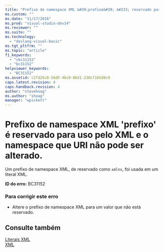 ```yaml
---
title: "Prefixo de namespace XML &#39;prefixo&#39; &#233; reservado para uso pelo XML e o namespace que URI n&#227;o pode ser alterado. | Microsoft Docs"
ms.custom: ""
ms.date: "11/17/2016"
ms.prod: "visual-studio-dev14"
ms.reviewer: ""
ms.suite: ""
ms.technology: 
  - "devlang-visual-basic"
ms.tgt_pltfrm: ""
ms.topic: "article"
f1_keywords: 
  - "vbc31152"
  - "bc31152"
helpviewer_keywords: 
  - "BC31152"
ms.assetid: c2fd26c8-56d5-4bc0-86d1-230cf165d8c0
caps.latest.revision: 4
caps.handback.revision: 4
author: "stevehoag"
ms.author: "shoag"
manager: "wpickett"
---
```

# Prefixo de namespace XML &#39;prefixo&#39; &#233; reservado para uso pelo XML e o namespace que URI n&#227;o pode ser alterado.
Um prefixo de namespace XML, de reservado como `xmlns`, foi usada em um literal XML.  
  
 **ID do erro:** BC31152  
  
### Para corrigir este erro  
  
-   Altere o prefixo de namespace XML para um valor que não está reservado.  
  
## Consulte também  
 [Literais XML](../../visual-basic/language-reference/xml-literals/index.md)   
 [XML](../../visual-basic/programming-guide/language-features/xml/index.md)